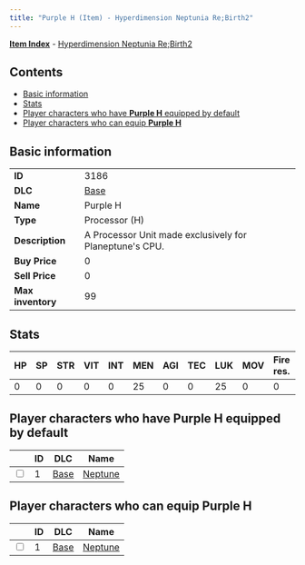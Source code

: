 ```yaml
---
title: "Purple H (Item) - Hyperdimension Neptunia Re;Birth2"
---
```


[**Item Index**](/neptunia/rb2/item/index.html) - [Hyperdimension Neptunia Re;Birth2](/neptunia/rb2)

## Contents

- [Basic information](#basic-information)
- [Stats](#stats)
- [Player characters who have **Purple H** equipped by default](#player-characters-who-have-purple-h-equipped-by-default)
- [Player characters who can equip **Purple H**](#player-characters-who-can-equip-purple-h)

## Basic information

|   |   |
| -- | -- |
| **ID** | 3186 |
| **DLC** | [Base](/neptunia/rb2/dlc/0-base.html) |
| **Name** | Purple H |
| **Type** | Processor (H) |
| **Description** | A Processor Unit made exclusively for Planeptune's CPU. |
| **Buy Price** | 0 |
| **Sell Price** | 0 |
| **Max inventory** | 99 |

## Stats

| HP | SP | STR | VIT | INT | MEN | AGI | TEC | LUK | MOV | Fire res. | Ice res. | Wind res. | Lightning res. |
| -- | -- | --- | --- | --- | --- | --- | --- | --- | --- | --------- | -------- | --------- | -------------- |
| 0 | 0 | 0 | 0 | 0 | 25 | 0 | 0 | 25 | 0 | 0 | 0 | 0 | 0 |

## Player characters who have **Purple H** equipped by default

|    | ID | DLC | Name |
| -- | -- | --- | ---- |
| <input type="checkbox" id="rb2-player-0-1" class="trackbox" /> | 1 | [Base](/neptunia/rb2/dlc/0-base.html) | [Neptune](/neptunia/rb2/player/0-1-neptune.html) |

## Player characters who can equip **Purple H**

|    | ID | DLC | Name |
| -- | -- | --- | ---- |
| <input type="checkbox" id="rb2-player-0-1" class="trackbox" /> | 1 | [Base](/neptunia/rb2/dlc/0-base.html) | [Neptune](/neptunia/rb2/player/0-1-neptune.html) |